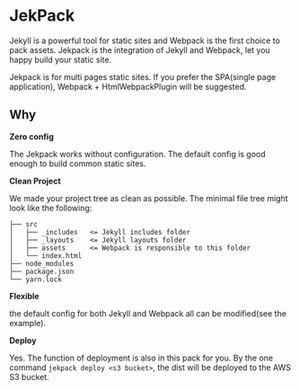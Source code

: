 # JekPack

Jekyll is a powerful tool for static sites and Webpack is the first choice to pack assets. 
Jekpack is the integration of Jekyll and Webpack, 
let you happy build your static site.  

Jekpack is for multi pages static sites. If you prefer the SPA(single page application), Webpack + HtmlWebpackPlugin will be suggested.

Why
---

**Zero config**

The Jekpack works without configuration. 
The default config is good enough to build common static sites.
  
**Clean Project**

We made your project tree as clean as possible. 
The minimal file tree might look like the following:

```
├── src             
│   ├── _includes   <= Jekyll includes folder
│   ├── _layouts    <= Jekyll layouts folder
│   ├── assets      <= Webpack is responsible to this folder
│   └── index.html
├── node_modules
├── package.json
└── yarn.lock
```

**Flexible**

the default config for both Jekyll and Webpack all can be modified(see the example).

**Deploy**

Yes. The function of deployment is also in this pack for you.
By the one command `jekpack deploy <s3 bucket>`, the dist will be deployed to the AWS S3 bucket.